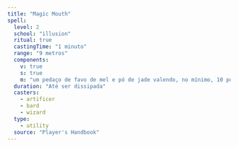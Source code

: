 ```yaml
---
title: "Magic Mouth"
spell:
  level: 2
  school: "illusion"
  ritual: true
  castingTime: "1 minuto"
  range: "9 metros"
  components:
    v: true
    s: true
    m: "um pedaço de favo de mel e pó de jade valendo, no mínimo, 10 po, consumidos pela magia"
  duration: "Até ser dissipada"
  casters:
    - artificer
    - bard
    - wizard
  type:
    - utility
  source: "Player's Handbook"
---
```

